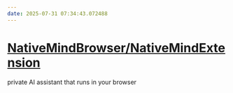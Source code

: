```yaml
---
date: 2025-07-31 07:34:43.072488
---
```


# [NativeMindBrowser/NativeMindExtension](https://github.com/NativeMindBrowser/NativeMindExtension)

private AI assistant that runs in your browser